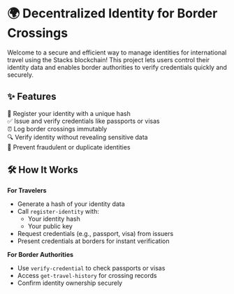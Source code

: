 # 🌍 Decentralized Identity for Border Crossings

Welcome to a secure and efficient way to manage identities for international travel using the Stacks blockchain! This project lets users control their identity data and enables border authorities to verify credentials quickly and securely.

## ✨ Features

🔐 Register your identity with a unique hash  
✅ Issue and verify credentials like passports or visas  
⏰ Log border crossings immutably  
🔍 Verify identity without revealing sensitive data  
🚫 Prevent fraudulent or duplicate identities  

## 🛠 How It Works

**For Travelers**  
- Generate a hash of your identity data  
- Call `register-identity` with:  
  - Your identity hash  
  - Your public key  
- Request credentials (e.g., passport, visa) from issuers  
- Present credentials at borders for instant verification  

**For Border Authorities**  
- Use `verify-credential` to check passports or visas  
- Access `get-travel-history` for crossing records  
- Confirm identity ownership securely  

